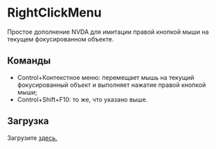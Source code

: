 # RightClickMenu #

Простое дополнение NVDA для имитации правой кнопкой мыши на текущем фокусированном объекте.

## Команды ##

* Control+Контекстное меню: перемещает мышь на текущий фокусированный объект и выполняет нажатие правой кнопкой мыши;
* Control+Shift+F10: то же, что указано выше.

## Загрузка ##

Загрузите [здесь.][1]

[1]: https://raw.githubusercontent.com/ABuffEr/rightClickMenu/master/packages/rightClickMenu-1.3-20200211-dev.nvda-addon

